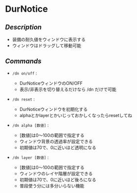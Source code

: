 
# DurNotice
## *Description*
* 装備の耐久値をウィンドウに表示する
* ウィンドウはドラッグして移動可能

## *Commands*
* `/dn on/off` : 
    * DurNoticeウィンドウのON/OFF
    * 表示/非表示を切り替えるだけなら /dn だけで可能

* `/dn reset` : 
    * DurNoticeウィンドウを初期化する
	* alphaとかlayerとかいじっておかしくなったらresetしてね

* `/dn alpha [数値]` : 
	* [数値]は0～100の範囲で指定する
	* ウィンドウ背景の透過率が設定できる
	* 初期値は70で、0に近いほど透明になる

* `/dn layer [数値]` : 
	* [数値]は0～100の範囲で指定する
	* ウィンドウのレイヤ階層が設定できる
	* 初期値は70で、0に近いほど後ろになる
	* 普段使う分には多分いらない機能
